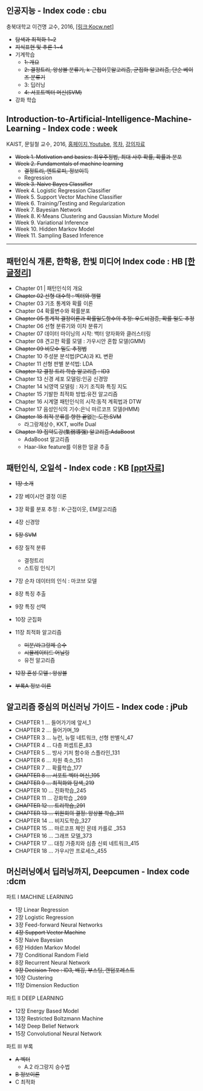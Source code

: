 ## 인공지능 - Index code : cbu 
충북대학교 이건명 교수, 2016, [[링크:Kocw.net]](http://www.kocw.net/home/cview.do?lid=79a36e94d86a2ddc)
- <del>탐색과 최적화 1~2</del>
- <del>지식표현 및 추론 1~4</del>
- 기계학습
    - ~~1: 개요~~
    - ~~2: 결정트리, 앙상블 분류기, k-근접이웃알고리즘, 군집화 알고리즘, 단순 베이즈 분류기~~
    - 3: 딥러닝
    - ~~4: 서포트벡터 머신(SVM)~~
- 강화 학습

## Introduction-to-Artificial-Intelligence-Machine-Learning - Index code : week
KAIST, 문일철 교수, 2016, [홈페이지](http://seslab.kaist.ac.kr/xe2/page_GBex27),[Youtube](https://www.youtube.com/watch?v=t6S7ekXz3aY&list=PLt9QR0WkC4WVszuogbmIIHIIQ2RMI78RC), [목차](https://1drv.ms/w/s!AkdMyVHUt0botUsxidvyzNvPVM0G), [강의자료](https://github.com/aailabkaist/Introduction-to-Artificial-Intelligence-Machine-Learning)

* ~~Week 1. Motivation and basics: 최우주정법, 최대 사후 확률, 확률과 분포~~
* ~~Week 2. Fundamentals of machine learning~~
    * ~~결정트리, 엔트로피, 정보이득~~
    * Regression 
* <del>Week 3. Naive Bayes Classifier</del>
* Week 4. Logistic Regression Classifier
* Week 5. Support Vector Machine Classifier
* Week 6. Training/Testing and Regularization
* Week 7. Bayesian Network
* Week 8. K-Means Clustering and Gaussian Mixture Model
* Week 9. Variational Inference
* Week 10. Hidden Markov Model
* Week 11. Sampling Based Inference

---

## 패턴인식 개론, 한학용, 한빛 미디어 Index code : HB [[한글정리]](https://github.com/anyway-good-study/s2e01-patternrecognition/wiki/5%EC%9E%A5.-SVM)

* Chapter 01 | 패턴인식의 개요 
* <del>Chapter 02 선형 대수학 : 벡터와 행렬 </del>
* Chapter 03 기초 통계와 확률 이론 
* Chapter 04 확률변수와 확률분포 
* ~~Chapter 05 통계적 결정이론과 확률밀도함수의 추정: 우도비검증, 확률 밀도 추정~~
* Chapter 06 선형 분류기와 이차 분류기 
* Chapter 07 데이터 마이닝의 시작: 백터 양자화와 클러스터링
* Chapter 08 견고한 확률 모델 : 가우시안 혼합 모델(GMM) 
* ~~Chapter 09 비모수 밀도 추정법~~ 
* Chapter 10 주성분 분석법(PCA)과 KL 변환 
* Chapter 11 선형 판별 분석법: LDA 
* ~~Chapter 12 결정 트리 학습 알고리즘 : ID3~~
* Chapter 13 신경 세포 모델링:인공 신경망 
* Chapter 14 뇌영역 모델링 : 자기 조직화 특징 지도 
* Chapter 15 기발한 최적화 방법:유전 알고리즘 
* Chapter 16 시계열 패턴인식의 시작:동적 계획법과 DTW 
* Chapter 17 음성인식의 기수:은닉 마르코프 모델(HMM) 
* ~~Chapter 18 최적 분류를 향한 끝없는 도전:SVM~~
    * 라그랑제상수, KKT,  wolfe Dual
* <del>Chapter 19 집약도강(集弱導强) 알고리즘:AdaBoost </del>
    * AdaBoost 알고리즘 
    * Haar-like feature를 이용한 얼굴 추출 

## 패턴인식, 오일석 - Index code : KB [[ppt자료]](http://ryan0802.tistory.com/100)

* ~~1장 소개~~ 
* 2장 베이시언 결정 이론 
* 3장 확률 분포 추정 : K-근접이웃, EM알고리즘


* 4장 신경망 
* ~~5장 SVM~~ 
* 6장 질적 분류 
    * 결정트리 
    * 스트링 인식기
* 7장 순차 데이터의 인식 : 마코브 모델
* 8장 특징 추출 
* 9장 특징 선택 
* 10장 군집화 
* 11장 최적화 알고리즘 
    * <del>미분/라그랑제 승수<del>
    * <del>시뮬레이티드 어닐링<del>
    * 유전 알고리즘 
* ~~12장 혼성 모델 : 앙상블~~
* <del>부록A 정보 이론</del> 

## 알고리즘 중심의 머신러닝 가이드 - Index code : jPub
* CHAPTER 1 … 들어가기에 앞서_1 
* CHAPTER 2 … 들어가며_19 
* CHAPTER 3 … 뉴런, 뉴럴 네트워크, 선형 판별식_47 
* CHAPTER 4 … 다층 퍼셉트론_83 
* CHAPTER 5 … 방사 기저 함수와 스플라인_131 
* CHAPTER 6 … 차원 축소_151 
* CHAPTER 7 … 확률학습_177 
* ~~CHAPTER 8 … 서포트 벡터 머신_195~~ 
* <del>CHAPTER 9 … 최적화와 탐색_219 </del>
* CHAPTER 10 … 진화학습_245 
* CHAPTER 11 … 강화학습 _269 
* <del>CHAPTER 12 … 트리학습_291 </del>
* <del>CHAPTER 13 … 위원회의 결정: 앙상블 학습_311 </del>
* CHAPTER 14 … 비지도학습_327 
* CHAPTER 15 … 마르코프 체인 몬테 카를로 _353 
* CHAPTER 16 … 그래프 모델_373 
* CHAPTER 17 … 대칭 가중치와 심층 신뢰 네트워크_415 
* CHAPTER 18 … 가우시안 프로세스_455 


## 머신러닝에서 딥러닝까지, Deepcumen - Index code :dcm
파트 I MACHINE LEARNING 
* 1장 Linear Regression 
* 2장 Logistic Regression 
* 3장 Feed-forward Neural Networks 
* ~~4장 Support Vector Machine~~ 
* 5장 Naive Bayesian 
* 6장 Hidden Markov Model 
* 7장 Conditional Random Field 
* 8장 Recurrent Neural Network 
* ~~9장 Decision Tree : ID3, 배깅, 부스팅, 랜덤포레스트~~
* 10장 Clustering 
* 11장 Dimension Reduction 

파트 II DEEP LEARNING 
* 12장 Energy Based Model 
* 13장 Restricted Boltzmann Machine 
* 14장 Deep Belief Network 
* 15장 Convolutional Neural Network 

파트 III 부록 
* ~~A 벡터~~
    * A.2 라그랑지 승수법 
* ~~B 정보이론~~
* C 최적화
